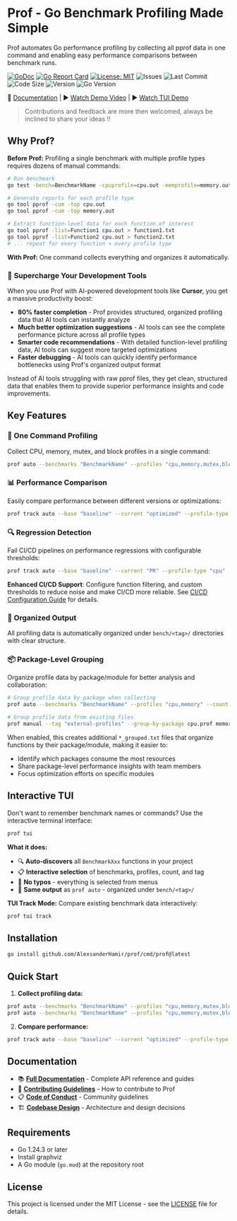 # Prof - Go Benchmark Profiling Made Simple

Prof automates Go performance profiling by collecting all pprof data in one command and enabling easy performance comparisons between benchmark runs.

[![GoDoc](https://godoc.org/github.com/AlexsanderHamir/prof?status.svg)](https://godoc.org/github.com/AlexsanderHamir/prof)
[![Go Report Card](https://goreportcard.com/badge/github.com/AlexsanderHamir/prof)](https://goreportcard.com/badge/github.com/AlexsanderHamir/prof)
[![License: MIT](https://img.shields.io/badge/License-MIT-yellow.svg)](https://opensource.org/licenses/MIT)
![Issues](https://img.shields.io/github/issues/AlexsanderHamir/prof)
![Last Commit](https://img.shields.io/github/last-commit/AlexsanderHamir/prof)
![Code Size](https://img.shields.io/github/languages/code-size/AlexsanderHamir/prof)
![Version](https://img.shields.io/github/v/tag/AlexsanderHamir/prof?sort=semver)
![Go Version](https://img.shields.io/badge/Go-1.24.3%2B-blue)

📖 [Documentation](https://alexsanderhamir.github.io/prof/) | ▶️ [Watch Demo Video](https://cdn.jsdelivr.net/gh/AlexsanderHamir/assets@main/output.mp4) | ▶️ [Watch TUI Demo](https://cdn.jsdelivr.net/gh/AlexsanderHamir/assets@main/tui_prof.mp4)

> Contributions and feedback are more then welcomed, always be inclined to share your ideas !!

## Why Prof?

**Before Prof:** Profiling a single benchmark with multiple profile types requires dozens of manual commands:

```bash
# Run benchmark
go test -bench=BenchmarkName -cpuprofile=cpu.out -memprofile=memory.out ...

# Generate reports for each profile type
go tool pprof -cum -top cpu.out
go tool pprof -cum -top memory.out

# Extract function-level data for each function of interest
go tool pprof -list=Function1 cpu.out > function1.txt
go tool pprof -list=Function2 cpu.out > function2.txt
# ... repeat for every function × every profile type
```

**With Prof:** One command collects everything and organizes it automatically.

### 🚀 **Supercharge Your Development Tools**

When you use Prof with AI-powered development tools like **Cursor**, you get a massive productivity boost:

- **80% faster completion** - Prof provides structured, organized profiling data that AI tools can instantly analyze
- **Much better optimization suggestions** - AI tools can see the complete performance picture across all profile types
- **Smarter code recommendations** - With detailed function-level profiling data, AI tools can suggest more targeted optimizations
- **Faster debugging** - AI tools can quickly identify performance bottlenecks using Prof's organized output format

Instead of AI tools struggling with raw pprof files, they get clean, structured data that enables them to provide superior performance insights and code improvements.

## Key Features

### 🚀 One Command Profiling

Collect CPU, memory, mutex, and block profiles in a single command:

```bash
prof auto --benchmarks "BenchmarkName" --profiles "cpu,memory,mutex,block" --count 10 --tag "baseline"
```

### 📊 Performance Comparison

Easily compare performance between different versions or optimizations:

```bash
prof track auto --base "baseline" --current "optimized" --profile-type "cpu" --bench-name "BenchmarkName"
```

### 🔍 Regression Detection

Fail CI/CD pipelines on performance regressions with configurable thresholds:

```bash
prof track auto --base "baseline" --current "PR" --profile-type "cpu" --bench-name "BenchmarkName" --fail-on-regression --regression-threshold 5.0
```

**Enhanced CI/CD Support**: Configure function filtering, and custom thresholds to reduce noise and make CI/CD more reliable. See [CI/CD Configuration Guide](docs/cicd_configuration.md) for details.

### 📁 Organized Output

All profiling data is automatically organized under `bench/<tag>/` directories with clear structure.

### 📦 Package-Level Grouping

Organize profile data by package/module for better analysis and collaboration:

```bash
# Group profile data by package when collecting
prof auto --benchmarks "BenchmarkName" --profiles "cpu,memory" --count 5 --tag "baseline" --group-by-package

# Group profile data from existing files
prof manual --tag "external-profiles" --group-by-package cpu.prof memory.prof
```

When enabled, this creates additional `*_grouped.txt` files that organize functions by their package/module, making it easier to:

- Identify which packages consume the most resources
- Share package-level performance insights with team members
- Focus optimization efforts on specific modules

## Interactive TUI

Don't want to remember benchmark names or commands? Use the interactive terminal interface:

```bash
prof tui
```

**What it does:**

- 🔍 **Auto-discovers** all `BenchmarkXxx` functions in your project
- 📋 **Interactive selection** of benchmarks, profiles, count, and tag
- 🎯 **No typos** - everything is selected from menus
- 📁 **Same output** as `prof auto` - organized under `bench/<tag>/`

**TUI Track Mode:**
Compare existing benchmark data interactively:

```bash
prof tui track
```

## Installation

```bash
go install github.com/AlexsanderHamir/prof/cmd/prof@latest
```

## Quick Start

1. **Collect profiling data:**

```bash
prof auto --benchmarks "BenchmarkName" --profiles "cpu,memory,mutex,block" --count 10 --tag "baseline"
prof auto --benchmarks "BenchmarkName" --profiles "cpu,memory,mutex,block" --count 10 --tag "optimized"
```

2. **Compare performance:**

```bash
prof track auto --base "baseline" --current "optimized" --profile-type "cpu" --bench-name "BenchmarkName" --output-format "summary"
```

## Documentation

- 📚 **[Full Documentation](https://alexsanderhamir.github.io/prof/)** - Complete API reference and guides
- 🚀 **[Contributing Guidelines](./CONTRIBUTING.md)** - How to contribute to Prof
- 📋 **[Code of Conduct](./CODE_OF_CONDUCT.md)** - Community guidelines
- 🏗️ **[Codebase Design](./CODEBASE_DESIGN.md)** - Architecture and design decisions

## Requirements

- Go 1.24.3 or later
- Install graphviz
- A Go module (`go.mod`) at the repository root

## License

This project is licensed under the MIT License - see the [LICENSE](LICENSE) file for details.
